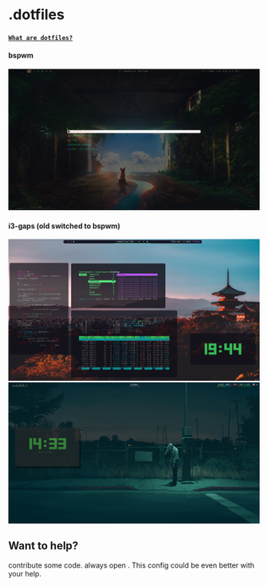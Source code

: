 # .dotfiles

#### [`What are dotfiles?`](https://wiki.archlinux.org/index.php/Dotfiles) 

#### bspwm
 ![alt text](https://github.com/spctr01/dotfiles/blob/master/imgs/rofi.png)


 #### i3-gaps (old switched to bspwm)

 ![alt text](https://github.com/spctr01/dotfiles/blob/master/imgs/1.png)
 ![alt text](https://github.com/spctr01/dotfiles/blob/master/imgs/2.png)
 
 ## Want to help?
contribute some code. always open .
This config could be even better with your help.
